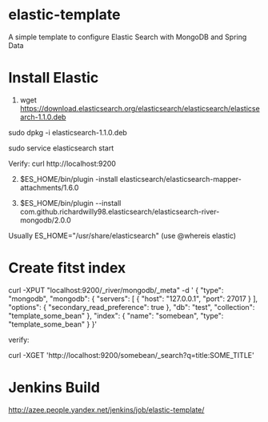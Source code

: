 elastic-template
==============
A simple template to configure Elastic Search with MongoDB and Spring Data

Install Elastic
==============
1. wget https://download.elasticsearch.org/elasticsearch/elasticsearch/elasticsearch-1.1.0.deb

sudo dpkg -i elasticsearch-1.1.0.deb

sudo service elasticsearch start

Verify: curl http://localhost:9200

2. $ES_HOME/bin/plugin -install elasticsearch/elasticsearch-mapper-attachments/1.6.0

3. $ES_HOME/bin/plugin --install com.github.richardwilly98.elasticsearch/elasticsearch-river-mongodb/2.0.0

Usually ES_HOME="/usr/share/elasticsearch" (use @whereis elastic)



Create fitst index
==============
curl -XPUT "localhost:9200/_river/mongodb/_meta" -d '
{
"type": "mongodb",
"mongodb": {
"servers": [
{ "host": "127.0.0.1", "port": 27017 }
],
"options": { "secondary_read_preference": true },
"db": "test",
"collection": "template_some_bean"
},
"index": {
"name": "somebean",
"type": "template_some_bean"
}
}'


verify:

curl -XGET 'http://localhost:9200/somebean/_search?q=title:SOME_TITLE'



Jenkins Build
==============
http://azee.people.yandex.net/jenkins/job/elastic-template/
